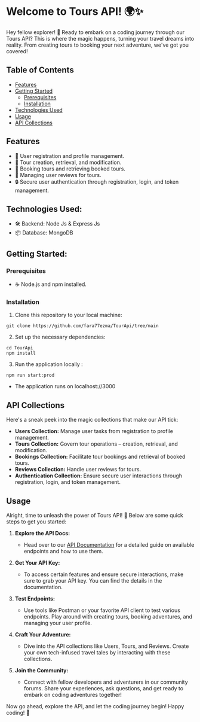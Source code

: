 # Welcome to Tours API! 🌍✨

Hey fellow explorer! 🎒 Ready to embark on a coding journey through our Tours API? This is where the magic happens, turning your travel dreams into reality. From creating tours to booking your next adventure, we've got you covered!

## Table of Contents

- [Features](#features)
- [Getting Started](#getting-started)
  - [Prerequisites](#prerequisites)
  - [Installation](#installation)
- [Technologies Used](#technologies-used)
- [Usage](#usage)
- [API Collections](#api-collections)

## Features

- 🚀 User registration and profile management.
- 🌟 Tour creation, retrieval, and modification.
- 🎫 Booking tours and retrieving booked tours.
- 📝 Managing user reviews for tours.
- 🔒 Secure user authentication through registration, login, and token management.

## Technologies Used:

- 🛠 Backend: Node Js & Express Js
- 📦 Database: MongoDB

## Getting Started:

### Prerequisites

- ☕ Node.js and npm installed.

### Installation

1. Clone this repository to your local machine:

```
git clone https://github.com/fara77ezma/TourApi/tree/main
```

2. Set up the necessary dependencies:

```
cd TourApi
npm install
```

3. Run the application locally :

```
npm run start:prod
```

- The application runs on localhost://3000

## API Collections

Here's a sneak peek into the magic collections that make our API tick:

- **Users Collection:** Manage user tasks from registration to profile management.
- **Tours Collection:** Govern tour operations – creation, retrieval, and modification.
- **Bookings Collection:** Facilitate tour bookings and retrieval of booked tours.
- **Reviews Collection:** Handle user reviews for tours.
- **Authentication Collection:** Ensure secure user interactions through registration, login, and token management.

## Usage

Alright, time to unleash the power of Tours API! 🚀 Below are some quick steps to get you started:

1. **Explore the API Docs:**

   - Head over to our [API Documentation](https://documenter.getpostman.com/view/28990301/2sA2r81j3D) for a detailed guide on available endpoints and how to use them.

2. **Get Your API Key:**

   - To access certain features and ensure secure interactions, make sure to grab your API key. You can find the details in the documentation.

3. **Test Endpoints:**

   - Use tools like Postman or your favorite API client to test various endpoints. Play around with creating tours, booking adventures, and managing your user profile.

4. **Craft Your Adventure:**

   - Dive into the API collections like Users, Tours, and Reviews. Create your own tech-infused travel tales by interacting with these collections.

5. **Join the Community:**
   - Connect with fellow developers and adventurers in our community forums. Share your experiences, ask questions, and get ready to embark on coding adventures together!

Now go ahead, explore the API, and let the coding journey begin! Happy coding! 🌟
